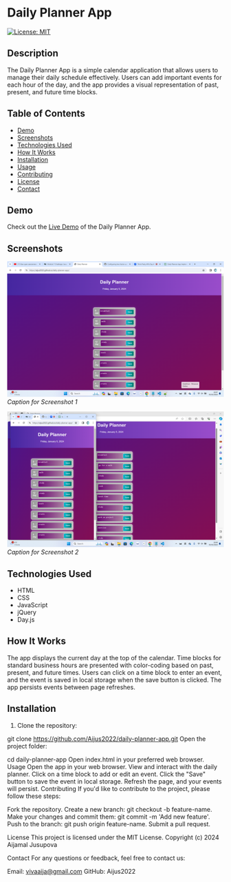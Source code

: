 # Daily Planner App

[![License: MIT](https://img.shields.io/badge/License-MIT-yellow.svg)](https://github.com/Aijus2022/daily-planner-app/blob/main/LICENSE)


## Description

The Daily Planner App is a simple calendar application that allows users to manage their daily schedule effectively. Users can add important events for each hour of the day, and the app provides a visual representation of past, present, and future time blocks.

## Table of Contents

- [Demo](#demo)
- [Screenshots](#screenshots)
- [Technologies Used](#technologies-used)
- [How It Works](#how-it-works)
- [Installation](#installation)
- [Usage](#usage)
- [Contributing](#contributing)
- [License](#license)
- [Contact](#contact)

## Demo

Check out the [Live Demo](https://aijus2022.github.io/daily-planner-app/) of the Daily Planner App.

## Screenshots

![Screenshot 1](images/Screenshot%202024-01-05%20194738.png)
*Caption for Screenshot 1*

![Screenshot 2](images/Screenshot%202024-01-05%20194919.png)
*Caption for Screenshot 2*

## Technologies Used

- HTML
- CSS
- JavaScript
- jQuery
- Day.js

## How It Works

The app displays the current day at the top of the calendar. Time blocks for standard business hours are presented with color-coding based on past, present, and future times. Users can click on a time block to enter an event, and the event is saved in local storage when the save button is clicked. The app persists events between page refreshes.

## Installation

1. Clone the repository:

git clone https://github.com/Aijus2022/daily-planner-app.git
Open the project folder:

cd daily-planner-app
Open index.html in your preferred web browser.
Usage
Open the app in your web browser.
View and interact with the daily planner.
Click on a time block to add or edit an event.
Click the "Save" button to save the event in local storage.
Refresh the page, and your events will persist.
Contributing
If you'd like to contribute to the project, please follow these steps:

Fork the repository.
Create a new branch: git checkout -b feature-name.
Make your changes and commit them: git commit -m 'Add new feature'.
Push to the branch: git push origin feature-name.
Submit a pull request.

License
This project is licensed under the MIT License.
Copyright (c) 2024 Aijamal Jusupova

Contact
For any questions or feedback, feel free to contact us:

Email: vivaaija@gmail.com
GitHub:  Aijus2022
